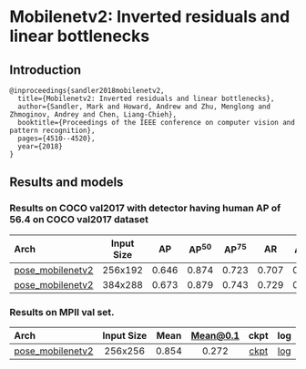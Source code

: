 # Mobilenetv2: Inverted residuals and linear bottlenecks

## Introduction
```
@inproceedings{sandler2018mobilenetv2,
  title={Mobilenetv2: Inverted residuals and linear bottlenecks},
  author={Sandler, Mark and Howard, Andrew and Zhu, Menglong and Zhmoginov, Andrey and Chen, Liang-Chieh},
  booktitle={Proceedings of the IEEE conference on computer vision and pattern recognition},
  pages={4510--4520},
  year={2018}
}
```

## Results and models

### Results on COCO val2017 with detector having human AP of 56.4 on COCO val2017 dataset

| Arch  | Input Size | AP | AP<sup>50</sup> | AP<sup>75</sup> | AR | AR<sup>50</sup> | ckpt | log |
| :----------------- | :-----------: | :------: | :------: | :------: | :------: | :------: |:------: |:------: |
| [pose_mobilenetv2](/configs/top_down/mobilenet_v2/coco/mobilenetv2_coco_256x192.py)  | 256x192 | 0.646 | 0.874 | 0.723 | 0.707 | 0.917 | [ckpt](https://openmmlab.oss-accelerate.aliyuncs.com/mmpose/top_down/mobilenetv2/mobilenetv2_coco_256x192-d1e58e7b_20200727.pth) | [log](https://openmmlab.oss-accelerate.aliyuncs.com/mmpose/top_down/mobilenetv2/mobilenetv2_coco_256x192_20200727.log.json) |
| [pose_mobilenetv2](/configs/top_down/mobilenet_v2/coco/mobilenetv2_coco_384x288.py)  | 384x288 | 0.673 | 0.879 | 0.743 | 0.729 | 0.916 | [ckpt](https://openmmlab.oss-accelerate.aliyuncs.com/mmpose/top_down/mobilenetv2/mobilenetv2_coco_384x288-26be4816_20200727.pth) | [log](https://openmmlab.oss-accelerate.aliyuncs.com/mmpose/top_down/mobilenetv2/mobilenetv2_coco_384x288_20200727.log.json) |

### Results on MPII val set.

| Arch  | Input Size | Mean | Mean@0.1   | ckpt    | log     |
| :--- | :--------: | :------: | :------: |:------: |:------: |
| [pose_mobilenetv2](/configs/top_down/mobilenet_v2/mpii/mobilenet_v2_mpii_256x256.py) | 256x256 | 0.854 | 0.272 | [ckpt](https://openmmlab.oss-accelerate.aliyuncs.com/mmpose/top_down/mobilenetv2/mobilenetv2_mpii_256x256-e068afa7_20200812.pth) | [log](https://openmmlab.oss-accelerate.aliyuncs.com/mmpose/top_down/mobilenetv2/mobilenetv2_mpii_256x256_20200812.log.json) |
